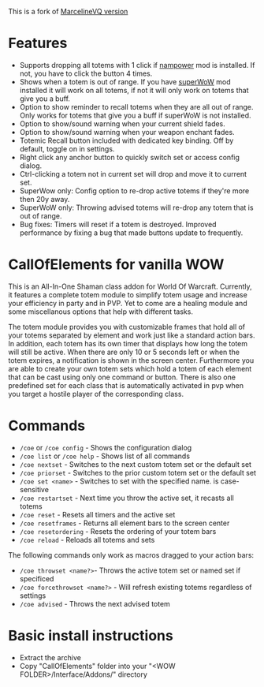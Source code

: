 This is a fork of [MarcelineVQ version](https://github.com/MarcelineVQ/CallOfElements)

# Features
* Supports dropping all totems with 1 click if [nampower](https://gitea.com/avitasia/nampower) mod is installed. If not, you have to click the button 4 times.
* Shows when a totem is out of range. If you have [superWoW](https://github.com/balakethelock/SuperWoW) mod installed it will work on all totems, if not it will only work on totems that give you a buff.
* Option to show reminder to recall totems when they are all out of range. Only works for totems that give you a buff if superWoW is not installed.
* Option to show/sound warning when your current shield fades.
* Option to show/sound warning when your weapon enchant fades.
* Totemic Recall button included with dedicated key binding. Off by default, toggle on in settings.
* Right click any anchor button to quickly switch set or access config dialog.
* Ctrl-clicking a totem not in current set will drop and move it to current set.
* SuperWow only: Config option to re-drop active totems if they're more then 20y away.
* SuperWoW only: Throwing advised totems will re-drop any totem that is out of range.
* Bug fixes: Timers will reset if a totem is destroyed. Improved performance by fixing a bug that made buttons update to frequently.

# CallOfElements for vanilla WOW

This is an All-In-One Shaman class addon for World Of Warcraft.
Currently, it features a complete totem module to simplify totem usage
and increase your efficiency in party and in PVP.
Yet to come are a healing module and some miscellanous options that
help with different tasks.

The totem module provides you with customizable frames that hold all
of your totems separated by element and work just like a standard action bars. 
In addition, each totem has its own timer that displays how long the totem 
will still be active. When there are only 10 or 5 seconds left or when
the totem expires, a notification is shown in the screen center.
Furthermore you are able to create your own totem sets which hold a totem
of each element that can be cast using only one command or button. 
There is also one predefined set for each class that is automatically 
activated in pvp when you target a hostile player of the corresponding class. 

# Commands

* `/coe` or `/coe config` - Shows the configuration dialog
* `/coe list` or `/coe help` - Shows list of all commands
* `/coe nextset` - Switches to the next custom totem set or the default set
* `/coe priorset` - Switches to the prior custom totem set or the default set
* `/coe set <name>` - Switches to set with the specified name. <name> is case-sensitive
* `/coe restartset` - Next time you throw the active set, it recasts all totems
* `/coe reset` - Resets all timers and the active set
* `/coe resetframes` - Returns all element bars to the screen center
* `/coe resetordering` - Resets the ordering of your totem bars
* `/coe reload` - Reloads all totems and sets

The following commands only work as macros dragged to your action bars:
* `/coe throwset <name?>`- Throws the active totem set or named set if specificed
* `/coe forcethrowset <name?>` - Will refresh existing totems regardless of settings
* `/coe advised` - Throws the next advised totem

# Basic install instructions

- Extract the archive
- Copy "CallOfElements" folder into your "\<WOW FOLDER>/Interface/Addons/" directory
